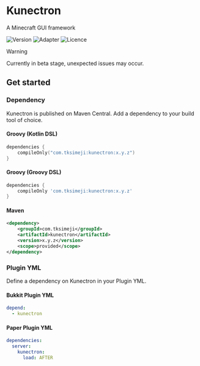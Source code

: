 # Kunectron

A Minecraft GUI framework

![Version](https://img.shields.io/badge/version-1.0.0--beta.8-blue?style=flat-square)
![Adapter](https://img.shields.io/badge/adapter-1.21.1--1.21.5-blue?style=flat-square)
![Licence](https://img.shields.io/badge/licence-MIT-blue?style=flat-square)

> [!WARNING]
> Currently in beta stage,
> unexpected issues may occur.

## Get started

### Dependency

Kunectron is published on Maven Central.
Add a dependency to your build tool of choice.

#### Groovy (Kotlin DSL)

```kotlin
dependencies {
    compileOnly("com.tksimeji:kunectron:x.y.z")
}
```

#### Groovy (Groovy DSL)

```groovy
dependencies {
    compileOnly 'com.tksimeji:kunectron:x.y.z'
}
```

#### Maven

```xml
<dependency>
    <groupId>com.tksimeji</groupId>
    <artifactId>kunectron</artifactId>
    <version>x.y.z</version>
    <scope>provided</scope>
</dependency>
```

### Plugin YML

Define a dependency on Kunectron in your Plugin YML.

#### Bukkit Plugin YML

```yaml
depend:
  - kunectron
```

#### Paper Plugin YML

```yaml
dependencies:
  server:
    kunectron:
      load: AFTER
```